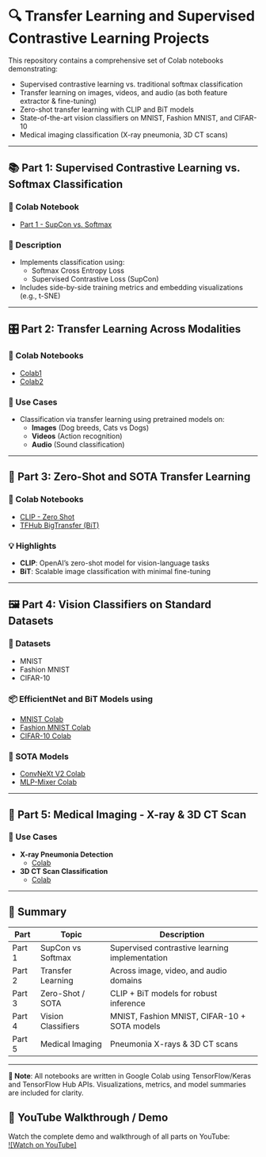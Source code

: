# 🔍 Transfer Learning and Supervised Contrastive Learning Projects

This repository contains a comprehensive set of Colab notebooks demonstrating:
- Supervised contrastive learning vs. traditional softmax classification
- Transfer learning on images, videos, and audio (as both feature extractor & fine-tuning)
- Zero-shot transfer learning with CLIP and BiT models
- State-of-the-art vision classifiers on MNIST, Fashion MNIST, and CIFAR-10
- Medical imaging classification (X-ray pneumonia, 3D CT scans)

---

## 📚 Part 1: Supervised Contrastive Learning vs. Softmax Classification

### 🔗 Colab Notebook
- [Part 1 - SupCon vs. Softmax](https://colab.research.google.com/drive/1LCbBT_IEyWXrlhcB0HclsCHYfO2mzKYB)

### 📌 Description
- Implements classification using:
  - Softmax Cross Entropy Loss
  - Supervised Contrastive Loss (SupCon)
- Includes side-by-side training metrics and embedding visualizations (e.g., t-SNE)

---

## 🎛️ Part 2: Transfer Learning Across Modalities

### 🔗 Colab Notebooks
- [Colab1](https://colab.research.google.com/drive/1Id1q8epAt9t1y3CJdWm-TcZG3HTDhHRZ)
- [Colab2](https://colab.research.google.com/drive/1WsVjF70vKoA5bTfzy9YYU5Mw3v6IuhzY)

### 🧠 Use Cases
- Classification via transfer learning using pretrained models on:
  - **Images** (Dog breeds, Cats vs Dogs)
  - **Videos** (Action recognition)
  - **Audio** (Sound classification)

---

## 🧠 Part 3: Zero-Shot and SOTA Transfer Learning

### 🔗 Colab Notebooks
- [CLIP - Zero Shot](https://colab.research.google.com/drive/1WsVjF70vKoA5bTfzy9YYU5Mw3v6IuhzY?usp=sharing)
- [TFHub BigTransfer (BiT)](https://colab.research.google.com/drive/1YJtlPCVDWSRJxtHAciPKZcfyQoDklRCa?usp=sharing)

### 💡 Highlights
- **CLIP**: OpenAI’s zero-shot model for vision-language tasks
- **BiT**: Scalable image classification with minimal fine-tuning


---

## 🖼️ Part 4: Vision Classifiers on Standard Datasets

### 📁 Datasets
- MNIST
- Fashion MNIST
- CIFAR-10

### 📦 EfficientNet and BiT Models using
- [MNIST Colab](https://colab.research.google.com/drive/1-mb5gsS8Tde5MG0S1fjfYsOKHjYGZCD6)
- [Fashion MNIST Colab](https://colab.research.google.com/drive/1Q3sZFv6-uRUCxVnBNov36-M64gfUmIQK)
- [CIFAR-10 Colab](https://colab.research.google.com/drive/1_K6l_7pRy7UNoYwFdXDWaeYnqB3Pp3i2)

### 🚀 SOTA Models
- [ConvNeXt V2 Colab](https://colab.research.google.com/drive/1DUxaC8MgQ1XH1RCI6fRLMoVywXpa8ZxY)
- [MLP-Mixer Colab](https://colab.research.google.com/drive/1RXfvVg6csyRDRbrFZ4-umZb-DS3RUzY5?usp=sharing)

---

## 🏥 Part 5: Medical Imaging - X-ray & 3D CT Scan

### 🧬 Use Cases
- **X-ray Pneumonia Detection**
  - [Colab](https://colab.research.google.com/drive/1y1KbyB6P6oKZVTvstCSiP8baijaafEkx)
- **3D CT Scan Classification**
  - [Colab](https://colab.research.google.com/drive/16NzVu4kqjJ0CGUtLBeD54ew9Uje9GgW2)


---

## 🧭 Summary

| Part | Topic | Description |
|------|-------|-------------|
| Part 1 | SupCon vs Softmax | Supervised contrastive learning implementation |
| Part 2 | Transfer Learning | Across image, video, and audio domains |
| Part 3 | Zero-Shot / SOTA | CLIP + BiT models for robust inference |
| Part 4 | Vision Classifiers | MNIST, Fashion MNIST, CIFAR-10 + SOTA models |
| Part 5 | Medical Imaging | Pneumonia X-rays & 3D CT scans |

---

**📌 Note**: All notebooks are written in Google Colab using TensorFlow/Keras and TensorFlow Hub APIs. Visualizations, metrics, and model summaries are included for clarity.

## 🎥 YouTube Walkthrough / Demo

Watch the complete demo and walkthrough of all parts on YouTube:  
[![Watch on YouTube]](https://www.youtube.com/watch?v=YOUR_VIDEO_ID)



